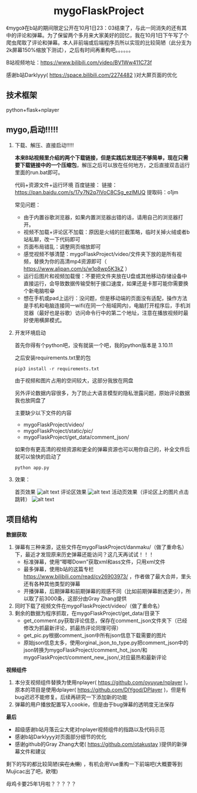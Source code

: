 <h1 align="center">mygoFlaskProject</h1>

《mygo》在b站的期间限定公开在10月1日23：03结束了，与此一同消失的还有其中的评论和弹幕。为了保留两个多月来大家美好的回忆，我在10月1日下午写了个爬虫爬取了评论和弹幕。本人非前端或后端程序员所以实现的比较简陋（此分支为2k屏幕150%缩放下测试），之后有时间再重构吧。。。。。。

B站视频地址：https://www.bilibili.com/video/BV1Ww411C73f

感谢b站Darklyyy( https://space.bilibili.com/2274482 )对大屏页面的优化

## 技术框架

python+flask+nplayer

## mygo,启动!!!!!
1. 下载、解压、直接启动!!!!!
   
   **本来B站视频里介绍的两个下载链接，但是实践后发现还不够简单，现在只需要下载链接中的一个压缩包**，解压之后可以放在任何地方，之后直接双击运行里面的run.bat即可。

   代码+资源文件+运行环境 百度链接： 链接： https://pan.baidu.com/s/17y7N2q7lVoC8CSg_ezlMUQ  提取码：o1jm
   
   常见问题：
   - 由于内置谷歌浏览器，如果内置浏览器出错的话，请用自己的浏览器打开。
   - 视频不加载+评论区不加载：原因是火绒的拦截策略，临时关掉火绒或者b站私聊，改一下代码即可
   - 页面布局错乱：调整网页缩放即可
   - 感觉视频不够清楚：mygoFlaskProject/video/文件夹下放的是所有视频，替换为你的高清mp4资源即可（ https://www.alipan.com/s/w1p8wp5K3kZ ）
   - 运行后图片和视频加载慢：不要把文件夹放在U盘或其他移动存储设备中直接运行，会导致数据传输受制于接口速度，如果还是卡那可能你需要换个新电脑啦:grin:
   - 想在手机或pad上运行：没问题，但是移动端的页面没有适配，操作方法是手机和电脑连接同一wifi(在同一个局域网内)，电脑打开程序后，手机浏览器（最好也是谷歌）访问命令行中的第二个地址，注意在播放视频时最好使用横屏模式。

3. 开发环境启动

   首先你得有个python吧，没有就装一个吧，我的python版本是 3.10.11

   之后安装requirements.txt里的包

   ```shell
   pip3 install -r requirements.txt
   ```
   
   由于视频和图片占用的空间较大，这部分我放在网盘
   
   另外评论数据内容很多，为了防止大语言模型的隐私泄露问题，原始评论数据我也放网盘了
   
   主要缺少以下文件的内容
   
   - mygoFlaskProject/video/
   - mygoFlaskProject/static/pic/
   - mygoFlaskProject/get_data/comment_json/
   
   如果你有更高清的视频资源和更全的弹幕资源也可以用你自己的，补全文件后就可以愉快的启动了
   
   ```shell
   python app.py
   ```
4. 效果：

   首页效果
   ![alt text](show-player.png)
   评论区效果
   ![alt text](show-comment.png)
   活动页效果（评论区上的图片点击跳转）
   ![alt text](show-mygo.png)

## 项目结构

**数据获取**

1. 弹幕有三种来源，这些文件在mygoFlaskProject/danmaku/（做了重命名）下，最近才发现原来历史弹幕还能访问？这几天再试试！！！
   - 标准弹幕，使用“唧唧Down”获取xml和ass文件，只用xml文件
   - 最多弹幕，使用b站的这篇专栏 https://www.bilibili.com/read/cv26903973/ ，作者做了最大合并，里头还有各种其他类型的弹幕
   - 开播弹幕，后期弹幕和前期弹幕的观感不同（比如前期弹幕剧透更少），所以取了前3000条，这部分由Gray Zhang提供
2. 同时下载了视频文件在mygoFlaskProject/video/（做了重命名）
3. 剩余的数据为程序抓取，在mygoFlaskProject/get_data/目录下
   - get_comment.py获取评论信息，保存在comment_json文件夹下（已经修改为抓最新评论，抓最热评论同理可得）
   - get_pic.py根据comment_json中所有json信息下载需要的图片
   - 原始json信息太多，使用orginal_json_to_type.py把comment_json中的json转换为mygoFlaskProject/comment_hot_json/和mygoFlaskProject/comment_new_json/,对应最热和最新评论

**视频组件**
1. 本分支视频组件替换为使用nplayer( https://github.com/oyuyue/nplayer )，
原本的项目是使用dplayer( https://github.com/DIYgod/DPlayer )，但是有bug迟迟不能修复。后续再研究一下添加新的功能
2. 弹幕的用户播放配置写入cookie，但是由于bug弹幕的透明度无法保存

**最后**
- 超级感谢b站月落云尘大佬对nplayer视频组件的指路以及代码示范
- 感谢b站Darklyyy对页面部分细节的优化
- 感谢github的Gray Zhang大佬( https://github.com/otakustay )提供的新弹幕文件和建议


剩下的写的都比较简陋(~~实在太懒~~) ，有机会用Vue重构一下前端吧(大概要等到Mujicac出了吧，欸嘿)

母鸡卡要25年1月啦？？？？？

